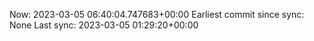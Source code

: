 Now: 2023-03-05 06:40:04.747683+00:00 Earliest commit since sync: None Last sync: 2023-03-05 01:29:20+00:00
